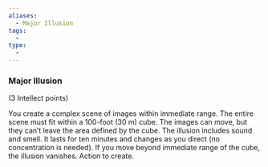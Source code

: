 ```yaml
---
aliases:
  - Major Illusion
tags:
  - 
type:
  - 
---
```

### Major Illusion

(3 Intellect points)

You create a complex scene of images within immediate range. The entire scene must fit within a 100-foot (30 m) cube. The images can move, but they can’t leave the area defined by the cube. The illusion includes sound and smell. It lasts for ten minutes and changes as you direct (no concentration is needed). If you move beyond immediate range of the cube, the illusion vanishes. Action to create.